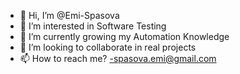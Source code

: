 - 👋 Hi, I’m @Emi-Spasova
- 👀 I’m interested in Software Testing
- 🌱 I’m currently growing my Automation Knowledge
- 💞️ I’m looking to collaborate in real projects
- 📫 How to reach me? -spasova.emi@gmail.com

